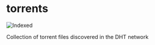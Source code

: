 torrents 
========
![Indexed](https://img.shields.io/badge/indexed-131841-blue)

Collection of torrent files discovered in the DHT network
